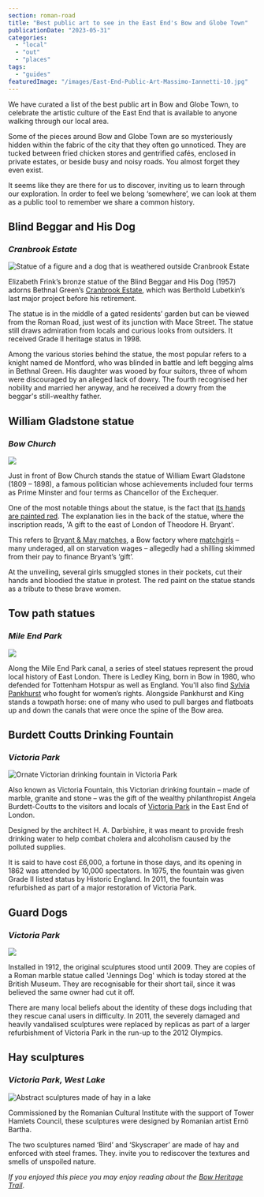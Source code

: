 ```yaml
---
section: roman-road
title: "Best public art to see in the East End's Bow and Globe Town"
publicationDate: "2023-05-31"
categories: 
  - "local"
  - "out"
  - "places"
tags: 
  - "guides"
featuredImage: "/images/East-End-Public-Art-Massimo-Iannetti-10.jpg"
---
```


We have curated a list of the best public art in Bow and Globe Town, to celebrate the artistic culture of the East End that is available to anyone walking through our local area.

Some of the pieces around Bow and Globe Town are so mysteriously hidden within the fabric of the city that they often go unnoticed. They are tucked between fried chicken stores and gentrified cafés, enclosed in private estates, or beside busy and noisy roads. You almost forget they even exist.

It seems like they are there for us to discover, inviting us to learn through our exploration. In order to feel we belong ‘somewhere’, we can look at them as a public tool to remember we share a common history.

## Blind Beggar and His Dog

### _Cranbrook Estate_

![Statue of a figure and a dog that is weathered outside Cranbrook Estate](/images/blind-beggar-and-his-dog-cranbrook-estate-public-art-1024x683.jpeg)

Elizabeth Frink’s bronze statue of the Blind Beggar and His Dog (1957) adorns Bethnal Green’s [Cranbrook Estate](https://romanroadlondon.com/cranbrook-estate-history/), which was Berthold Lubetkin’s last major project before his retirement.

The statue is in the middle of a gated residents’ garden but can be viewed from the Roman Road, just west of its junction with Mace Street. The statue still draws admiration from locals and curious looks from outsiders. It received Grade II heritage status in 1998.

Among the various stories behind the statue, the most popular refers to a knight named de Montford, who was blinded in battle and left begging alms in Bethnal Green. His daughter was wooed by four suitors, three of whom were discouraged by an alleged lack of dowry. The fourth recognised her nobility and married her anyway, and he received a dowry from the beggar's still-wealthy father.

## William Gladstone statue

### _Bow Church_

![](/images/East-End-Public-Art-Massimo-Iannetti-10-1024x683.jpg)

Just in front of Bow Church stands the statue of William Ewart Gladstone (1809 – 1898), a famous politician whose achievements included four terms as Prime Minster and four terms as Chancellor of the Exchequer.

One of the most notable things about the statue, is the fact that [its hands are painted red](https://romanroadlondon.com/red-hands-william-gladstone-statue/). The explanation lies in the back of the statue, where the inscription reads, 'A gift to the east of London of Theodore H. Bryant'.

This refers to [Bryant & May matches](https://romanroadlondon.com/annie-besant-match-girl-riots-bow/), a Bow factory where [matchgirls](https://romanroadlondon.com/sarah-chapman-matchstick-girl-campaign-memorial/) – many underaged, all on starvation wages – allegedly had a shilling skimmed from their pay to finance Bryant’s ‘gift’.

At the unveiling, several girls smuggled stones in their pockets, cut their hands and bloodied the statue in protest. The red paint on the statue stands as a tribute to these brave women.

## Tow path statues

### _Mile End Park_

![](/images/Tow-path-statues-mile-end-park-public-art-1-1024x633.jpeg)

Along the Mile End Park canal, a series of steel statues represent the proud local history of East London. There is Ledley King, born in Bow in 1980, who defended for Tottenham Hotspur as well as England. You'll also find [Sylvia Pankhurst](https://romanroadlondon.com/bows-suffragette-secrets-sylvia-pankhurst-east-end-suffrage/) who fought for women’s rights. Alongside Pankhurst and King stands a towpath horse: one of many who used to pull barges and flatboats up and down the canals that were once the spine of the Bow area.

## Burdett Coutts Drinking Fountain

### _Victoria Park_

![Ornate Victorian drinking fountain in Victoria Park](/images/Burdett-Coutts-Drinking-Fountain-victoria-park-public-art-1024x683.jpeg)

Also known as Victoria Fountain, this Victorian drinking fountain – made of marble, granite and stone – was the gift of the wealthy philanthropist Angela Burdett-Coutts to the visitors and locals of [Victoria Park](https://romanroadlondon.com/victoria-park-east-london-bow/) in the East End of London.

Designed by the architect H. A. Darbishire, it was meant to provide fresh drinking water to help combat cholera and alcoholism caused by the polluted supplies.

It is said to have cost £6,000, a fortune in those days, and its opening in 1862 was attended by 10,000 spectators. In 1975, the fountain was given Grade II listed status by Historic England. In 2011, the fountain was refurbished as part of a major restoration of Victoria Park.

## Guard Dogs

### _Victoria Park_

![](/images/Guard-dogs-sculptures-public-art-victoria-park-1024x683.jpeg)

Installed in 1912, the original sculptures stood until 2009. They are copies of a Roman marble statue called 'Jennings Dog' which is today stored at the British Museum. They are recognisable for their short tail, since it was believed the same owner had cut it off.

There are many local beliefs about the identity of these dogs including that they rescue canal users in difficulty. In 2011, the severely damaged and heavily vandalised sculptures were replaced by replicas as part of a larger refurbishment of Victoria Park in the run-up to the 2012 Olympics.

## Hay sculptures

### _Victoria Park, West Lake_

![Abstract sculptures made of hay in a lake](/images/hay-sculptures-public-art-victoria-park-west-lake-1024x683.jpeg)

Commissioned by the Romanian Cultural Institute with the support of Tower Hamlets Council, these sculptures were designed by Romanian artist Ernö Bartha.

The two sculptures named ‘Bird’ and ‘Skyscraper’ are made of hay and enforced with steel frames. They. invite you to rediscover the textures and smells of unspoiled nature.

_If you enjoyed this piece you may enjoy reading about the_ [_Bow Heritage Trail_](https://romanroadlondon.com/on-the-trail-of-the-bow-heritage-trail/).

